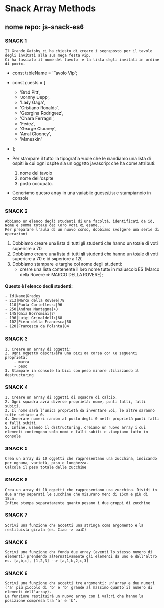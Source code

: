 # Snack Array Methods
## nome repo: js-snack-es6
### SNACK 1
    Il Grande Gatsby ci ha chiesto di creare i segnaposto per il tavolo degli invitati alla sua mega festa vip.
    Ci ha lasciato il nome del tavolo  e la lista degli invitati in ordine di posto.
- const tableName = 'Tavolo Vip';

- const guests = [
  - 'Brad Pitt',
  - 'Johnny Depp',
  - 'Lady Gaga',
  - 'Cristiano Ronaldo',
  - 'Georgina Rodriguez',
  - 'Chiara Ferragni',
  - 'Fedez',
  - 'George Clooney',
  - 'Amal Clooney',
  - 'Maneskin'
- ];
- Per stampare il tutto,  la tipografia  vuole che le mandiamo una lista di ospiti in cui ogni ospite sia un oggetto javascript che ha come attributi: 
    1. nome del tavolo
    2. nome dell'ospite 
    3. posto occupato.
- Generiamo questo array in una variabile guestsList e stampiamolo in console
### SNACK 2
    Abbiamo un elenco degli studenti di una facoltà, identificati da id, Nome e somma totale dei loro voti di esame...
    Per preparare l'aula di un nuovo corso, dobbiamo svolgere una serie di operazioni
1. Dobbiamo creare una lista di tutti gli studenti che hanno un totale di voti superiore a 70
2. Dobbiamo creare una lista di tutti gli studenti che hanno un totale di voti superiore a 70 e id superiore a 120
3. Dobbiamo stampare le targhe col nome degli studenti: 
    - creare una lista contenente il loro nome tutto in maiuscolo ES (Marco della Rovere => MARCO DELLA ROVERE);

#### Questo è l'elenco degli studenti:
    - Id|Name|Grades
    - 213|Marco della Rovere|78
    - 110|Paola Cortellessa|96
    - 250|Andrea Mantegna|48
    - 145|Gaia Borromini|74
    - 196|Luigi Grimaldello|68
    - 102|Piero della Francesca|50
    - 120|Francesca da Polenta|84

### SNACK 3
    1. Creare un array di oggetti:
    2. Ogni oggetto descriverà una bici da corsa con le seguenti proprietà: 
        - marca
        - peso
    3. Stampare in console la bici con peso minore utilizzando il destructuring
    
### SNACK 4
    1. Creare un array di oggetti di squadre di calcio.
    2. Ogni squadra avrà diverse proprietà: nome, punti fatti, falli subiti.
    3. Il nome sarà l’unica proprietà da inventare voi, le altre saranno tutte settate a 0.
    4. Generare numeri random al posto degli 0 nelle proprietà punti fatti e falli subiti.
    5. Infine, usando il destructuring, creiamo un nuovo array i cui elementi contengono solo nomi e falli subiti e stampiamo tutto in console

### SNACK 5
    Crea un array di 10 oggetti che rappresentano una zucchina, indicando per ognuna, varietà, peso e lunghezza.
    Calcola il peso totale delle zucchine

### SNACK 6
    Crea un array di 10 oggetti che rappresentano una zucchina. Dividi in due array separati le zucchine che misurano meno di 15cm e più di 15cm.
    Infine stampa separatamente quanto pesano i due gruppi di zucchine

### SNACK 7
    Scrivi una funzione che accetti una stringa come argomento e la restituista girata (es. Ciao -> oaiC)

### SNACK 8
    Scrivi una funzione che fonda due array (aventi lo stesso numero di elementi) prendendo alternativamente gli elementi da uno e dall'altro
    es. [a,b,c], [1,2,3] --> [a,1,b,2,c,3]

### SNACK 9
    Scrivi una funzione che accetti tre argomenti: un'array e due numeri ('a' più piccolo di 'b' e 'b' grande al massimo quanto il numero di elementi dell'array).
    La funzione restituirà un nuovo array con i valori che hanno la posizione compresa tra 'a' e 'b'.
